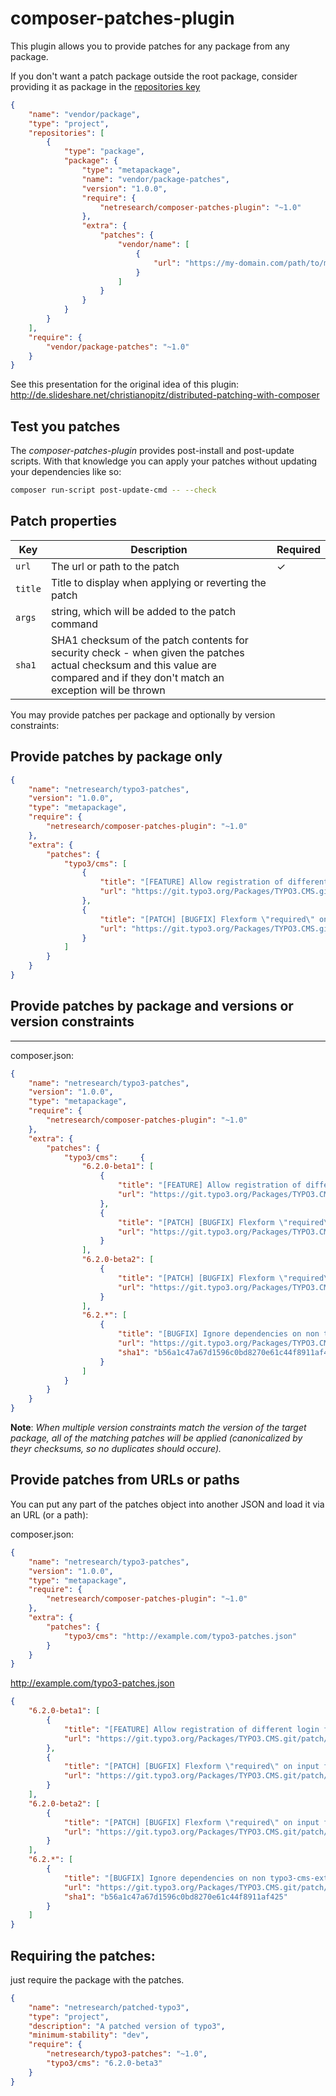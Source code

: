 # composer-patches-plugin

This plugin allows you to provide patches for any package from any package.

If you don't want a patch package outside the root package, consider providing it as package in the [repositories key](https://getcomposer.org/doc/04-schema.md#repositories)

```json
{
    "name": "vendor/package",
    "type": "project",
    "repositories": [
        {
            "type": "package",
            "package": {
                "type": "metapackage",
                "name": "vendor/package-patches",
                "version": "1.0.0",
                "require": {
                    "netresearch/composer-patches-plugin": "~1.0"
                },
                "extra": {
                    "patches": {
                        "vendor/name": [
                            {
                                "url": "https://my-domain.com/path/to/my.patch"
                            }
                        ]
                    }
                }
            }
        }
    ],
    "require": {
        "vendor/package-patches": "~1.0"
    }
}
```

See this presentation for the original idea of this plugin: http://de.slideshare.net/christianopitz/distributed-patching-with-composer

## Test you patches
The _composer-patches-plugin_ provides post-install and post-update scripts. With that knowledge you can apply your patches without
updating your dependencies like so:
```bash
composer run-script post-update-cmd -- --check
``` 

## Patch properties

Key | Description | Required
--- | --- | ---
``url`` | The url or path to the patch | ✓
``title`` | Title to display when applying or reverting the patch |
``args`` | string, which will be added to the patch command |
``sha1`` | SHA1 checksum of the patch contents for security check - when given the patches actual checksum and this value are compared and if they don't match an exception will be thrown |

You may provide patches per package and optionally by version constraints:

## Provide patches by package only
```json
{
    "name": "netresearch/typo3-patches",
    "version": "1.0.0",
    "type": "metapackage",
    "require": {
        "netresearch/composer-patches-plugin": "~1.0"
    },
    "extra": {
        "patches": {
            "typo3/cms": [
                {
                    "title": "[FEATURE] Allow registration of different login forms",
                    "url": "https://git.typo3.org/Packages/TYPO3.CMS.git/patch/32f331fead9c7aa50d9248c54e3c0af75d793539"
                },
                {
                    "title": "[PATCH] [BUGFIX] Flexform \"required\" on input fields applies to last field only",
                    "url": "https://git.typo3.org/Packages/TYPO3.CMS.git/patch/a48f8b0dae11ce7246eff43132d986bccf55b786"
                }
            ]
        }
    }
}
```

## Provide patches by package and versions or version constraints

***
composer.json:
```json
{
    "name": "netresearch/typo3-patches",
    "version": "1.0.0",
    "type": "metapackage",
    "require": {
        "netresearch/composer-patches-plugin": "~1.0"
    },
    "extra": {
        "patches": {
            "typo3/cms":     {
                "6.2.0-beta1": [
                    {
                        "title": "[FEATURE] Allow registration of different login forms",
                        "url": "https://git.typo3.org/Packages/TYPO3.CMS.git/patch/32f331fead9c7aa50d9248c54e3c0af75d793539"
                    },
                    {
                        "title": "[PATCH] [BUGFIX] Flexform \"required\" on input fields applies to last field only",
                        "url": "https://git.typo3.org/Packages/TYPO3.CMS.git/patch/a48f8b0dae11ce7246eff43132d986bccf55b786"
                    }
                ],
                "6.2.0-beta2": [
                    {
                        "title": "[PATCH] [BUGFIX] Flexform \"required\" on input fields applies to last field only",
                        "url": "https://git.typo3.org/Packages/TYPO3.CMS.git/patch/a48f8b0dae11ce7246eff43132d986bccf55b786"
                    }
                ],
                "6.2.*": [
                    {
                        "title": "[BUGFIX] Ignore dependencies on non typo3-cms-extension",
                        "url": "https://git.typo3.org/Packages/TYPO3.CMS.git/patch/9fe856ac96e6a53fef8277f36a4a80bace6f0ae9",
                        "sha1": "b56a1c47a67d1596c0bd8270e61c44f8911af425"
                    }
                ]
            }
        }
    }
}
```

**Note**: *When multiple version constraints match the version of the target package, all of the matching patches will be applied (canonicalized by theyr checksums, so no duplicates should occure).*

## Provide patches from URLs or paths

You can put any part of the patches object into another JSON and load it via an URL (or a path):

composer.json:
```json
{
    "name": "netresearch/typo3-patches",
    "version": "1.0.0",
    "type": "metapackage",
    "require": {
        "netresearch/composer-patches-plugin": "~1.0"
    },
    "extra": {
        "patches": {
            "typo3/cms": "http://example.com/typo3-patches.json"
        }
    }
}
```

http://example.com/typo3-patches.json
```json
{
    "6.2.0-beta1": [
        {
            "title": "[FEATURE] Allow registration of different login forms",
            "url": "https://git.typo3.org/Packages/TYPO3.CMS.git/patch/32f331fead9c7aa50d9248c54e3c0af75d793539"
        },
        {
            "title": "[PATCH] [BUGFIX] Flexform \"required\" on input fields applies to last field only",
            "url": "https://git.typo3.org/Packages/TYPO3.CMS.git/patch/a48f8b0dae11ce7246eff43132d986bccf55b786"
        }
    ],
    "6.2.0-beta2": [
        {
            "title": "[PATCH] [BUGFIX] Flexform \"required\" on input fields applies to last field only",
            "url": "https://git.typo3.org/Packages/TYPO3.CMS.git/patch/a48f8b0dae11ce7246eff43132d986bccf55b786"
        }
    ],
    "6.2.*": [
        {
            "title": "[BUGFIX] Ignore dependencies on non typo3-cms-extension",
            "url": "https://git.typo3.org/Packages/TYPO3.CMS.git/patch/9fe856ac96e6a53fef8277f36a4a80bace6f0ae9",
            "sha1": "b56a1c47a67d1596c0bd8270e61c44f8911af425"
        }
    ]
}
```
    
## Requiring the patches:
just require the package with the patches.

```json
{
    "name": "netresearch/patched-typo3",
    "type": "project",
    "description": "A patched version of typo3",
    "minimum-stability": "dev",
    "require": {
        "netresearch/typo3-patches": "~1.0",
        "typo3/cms": "6.2.0-beta3"
    }
}
```
